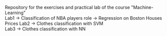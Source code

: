 Repository for the exercises and practical lab of the course "Machine-Learning"
<br />
Lab1 -> Classification of NBA players role 
     -> Regression on Boston Houses Prices
Lab2 -> Clothes classification with SVM<br />
Lab3 -> Clothes classification with NN<br />
